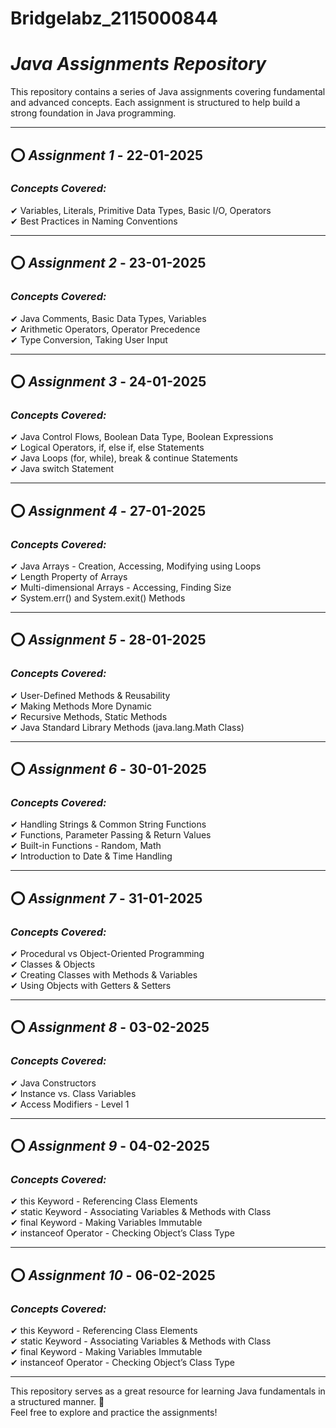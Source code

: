 # Bridgelabz_2115000844
# *Java Assignments Repository*

This repository contains a series of Java assignments covering fundamental and advanced concepts. Each assignment is structured to help build a strong foundation in Java programming.

---

## ⭕ *Assignment 1* - 22-01-2025  
### *Concepts Covered:*  
✔ Variables, Literals, Primitive Data Types, Basic I/O, Operators  
✔ Best Practices in Naming Conventions  

---

## ⭕ *Assignment 2* - 23-01-2025  
### *Concepts Covered:*  
✔ Java Comments, Basic Data Types, Variables  
✔ Arithmetic Operators, Operator Precedence  
✔ Type Conversion, Taking User Input  

---

## ⭕ *Assignment 3* - 24-01-2025  
### *Concepts Covered:*  
✔ Java Control Flows, Boolean Data Type, Boolean Expressions  
✔ Logical Operators, if, else if, else Statements  
✔ Java Loops (for, while), break & continue Statements  
✔ Java switch Statement  

---

## ⭕ *Assignment 4* - 27-01-2025  
### *Concepts Covered:*  
✔ Java Arrays - Creation, Accessing, Modifying using Loops  
✔ Length Property of Arrays  
✔ Multi-dimensional Arrays - Accessing, Finding Size  
✔ System.err() and System.exit() Methods  

---

## ⭕ *Assignment 5* - 28-01-2025  
### *Concepts Covered:*  
✔ User-Defined Methods & Reusability  
✔ Making Methods More Dynamic  
✔ Recursive Methods, Static Methods  
✔ Java Standard Library Methods (java.lang.Math Class)  

---

## ⭕ *Assignment 6* - 30-01-2025  
### *Concepts Covered:*  
✔ Handling Strings & Common String Functions  
✔ Functions, Parameter Passing & Return Values  
✔ Built-in Functions - Random, Math  
✔ Introduction to Date & Time Handling  

---

## ⭕ *Assignment 7* - 31-01-2025  
### *Concepts Covered:*  
✔ Procedural vs Object-Oriented Programming  
✔ Classes & Objects  
✔ Creating Classes with Methods & Variables  
✔ Using Objects with Getters & Setters  

---

## ⭕ *Assignment 8* - 03-02-2025  
### *Concepts Covered:*  
✔ Java Constructors  
✔ Instance vs. Class Variables  
✔ Access Modifiers - Level 1  

---

## ⭕ *Assignment 9* - 04-02-2025  
### *Concepts Covered:*  
✔ this Keyword - Referencing Class Elements  
✔ static Keyword - Associating Variables & Methods with Class  
✔ final Keyword - Making Variables Immutable  
✔ instanceof Operator - Checking Object’s Class Type  

---

## ⭕ *Assignment 10* - 06-02-2025  
### *Concepts Covered:*  
✔ this Keyword - Referencing Class Elements  
✔ static Keyword - Associating Variables & Methods with Class  
✔ final Keyword - Making Variables Immutable  
✔ instanceof Operator - Checking Object’s Class Type  

---

This repository serves as a great resource for learning Java fundamentals in a structured manner. 🚀  
Feel free to explore and practice the assignments!
